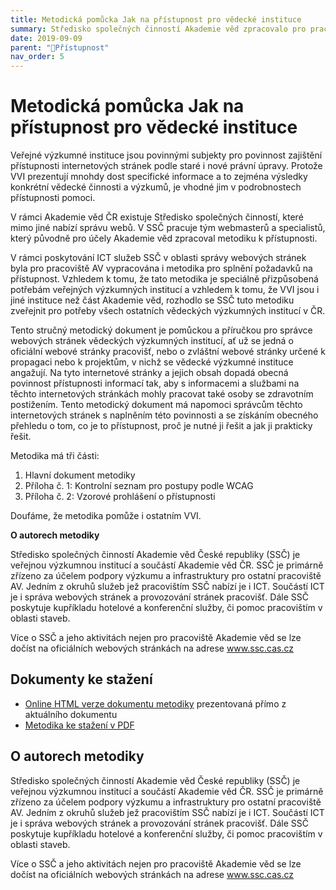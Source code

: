 ```yaml
---
title: Metodická pomůcka Jak na přístupnost pro vědecké instituce
summary: Středisko společných činností Akademie věd zpracovalo pro pracoviště AV a potažmo tedy i pro všechny ostatní výzkumné instituce metodiku jak na přístupnost internetových stránek a tím na plnění povinnosti podle Zákona č. 99/2019. Metodika obsahuje i návodný kontrolní seznam a vzorové prohlášení o přístupnosti.
date: 2019-09-09
parent: "📁Přístupnost"
nav_order: 5
---
```


# Metodická pomůcka Jak na přístupnost pro vědecké instituce



Veřejné výzkumné instituce jsou povinnými subjekty pro povinnost zajištění přístupnosti internetových stránek podle staré i nové právní úpravy. Protože VVI prezentují mnohdy dost specifické informace a to zejména výsledky konkrétní vědecké činnosti a výzkumů, je vhodné jim v podrobnostech přístupnosti pomoci.

V rámci Akademie věd ČR existuje Středisko společných činností, které mimo jiné nabízí správu webů. V SSČ pracuje tým webmasterů a specialistů, který původně pro účely Akademie věd zpracoval metodiku k přístupnosti.


V rámci poskytování ICT služeb SSČ v oblasti správy webových stránek byla pro pracoviště AV vypracována i metodika pro splnění požadavků na přístupnost. Vzhledem k tomu, že tato metodika je speciálně přizpůsobená potřebám veřejných výzkumných institucí a vzhledem k tomu, že VVI jsou i jiné instituce než část Akademie věd, rozhodlo se SSČ tuto metodiku zveřejnit pro potřeby všech ostatních vědeckých výzkumných institucí v ČR.

Tento stručný metodický dokument je pomůckou a příručkou pro správce webových stránek vědeckých výzkumných institucí, ať už se jedná o oficiální webové stránky pracovišť, nebo o zvláštní webové stránky určené k propagaci nebo k projektům, v nichž se vědecké výzkumné instituce angažují. Na tyto internetové stránky a jejich obsah dopadá obecná povinnost přístupnosti informací tak, aby s informacemi a službami na těchto internetových stránkách mohly pracovat také osoby se zdravotním postižením. Tento metodický dokument má napomoci správcům těchto internetových stránek s naplněním této povinnosti a se získáním obecného přehledu o tom, co je to přístupnost, proč je nutné ji řešit a jak ji prakticky řešit.

Metodika má tři části:

1. Hlavní dokument metodiky 
1. Příloha č. 1: Kontrolní seznam pro postupy podle WCAG
1. Příloha č. 2: Vzorové prohlášení o přístupnosti

Doufáme, že metodika pomůže i ostatním VVI.





**O autorech metodiky**

Středisko společných činností Akademie věd České republiky (SSČ) je veřejnou výzkumnou institucí a součástí Akademie věd ČR. SSČ je primárně zřízeno za účelem podpory výzkumu a infrastruktury pro ostatní pracoviště AV. Jedním z okruhů služeb jež pracovištím SSČ nabízí je i ICT. Součástí ICT je i správa webových stránek a provozování stránek pracovišť. Dále SSČ poskytuje kupříkladu hotelové a konferenční služby, či pomoc pracovištím v oblasti staveb.

 Více o SSČ a jeho aktivitách nejen pro pracoviště Akademie věd se lze dočíst na oficiálních webových stránkách na adrese www.ssc.cas.cz 


## Dokumenty ke stažení

- [Online HTML verze dokumentu metodiky](https://docs.google.com/document/d/e/2PACX-1vTOaDi1K6R5Gc8S5YV-qRevLCOZMcWXjiGRPjHr5p4P-TrNWNNcwWbrN9SKIPZT0cQcTDeLBB6ukB2N/pub) prezentovaná přímo z aktuálního dokumentu
- [Metodika ke stažení v PDF](https://docs.google.com/document/d/11j81yz6CRwTwPSye8aK0DbCmoD2hZkfvLp7qps6qYk4/export?format=pdf)

## O autorech metodiky

Středisko společných činností Akademie věd České republiky (SSČ) je veřejnou výzkumnou institucí a součástí Akademie věd ČR. SSČ je primárně zřízeno za účelem podpory výzkumu a infrastruktury pro ostatní pracoviště AV. Jedním z okruhů služeb jež pracovištím SSČ nabízí je i ICT. Součástí ICT je i správa webových stránek a provozování stránek pracovišť. Dále SSČ poskytuje kupříkladu hotelové a konferenční služby, či pomoc pracovištím v oblasti staveb.

 Více o SSČ a jeho aktivitách nejen pro pracoviště Akademie věd se lze dočíst na oficiálních webových stránkách na adrese www.ssc.cas.cz 
